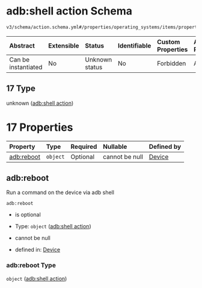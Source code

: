 # adb:shell action Schema

```txt
v3/schema/action.schema.yml#/properties/operating_systems/items/properties/steps/items/properties/actions/items/oneOf/17
```



| Abstract            | Extensible | Status         | Identifiable | Custom Properties | Additional Properties | Access Restrictions | Defined In                                                          |
| :------------------ | :--------- | :------------- | :----------- | :---------------- | :-------------------- | :------------------ | :------------------------------------------------------------------ |
| Can be instantiated | No         | Unknown status | No           | Forbidden         | Allowed               | none                | [device.schema.json*](../device.schema.json "open original schema") |

## 17 Type

unknown ([adb:shell action](device-properties-operating-systems-operating-system-properties-steps-step-properties-group-step-action-oneof-adbshell-action.md))

# 17 Properties

| Property                 | Type     | Required | Nullable       | Defined by                                                                                                                                                                                                                                                                                                             |
| :----------------------- | :------- | :------- | :------------- | :--------------------------------------------------------------------------------------------------------------------------------------------------------------------------------------------------------------------------------------------------------------------------------------------------------------------- |
| [adb:reboot](#adbreboot) | `object` | Optional | cannot be null | [Device](device-properties-operating-systems-operating-system-properties-steps-step-properties-group-step-action-oneof-adbshell-action-properties-adbshell-action.md "v3/schema/action.schema.yml#/properties/operating_systems/items/properties/steps/items/properties/actions/items/oneOf/17/properties/adb:reboot") |

## adb:reboot

Run a command on the device via adb shell

`adb:reboot`

*   is optional

*   Type: `object` ([adb:shell action](device-properties-operating-systems-operating-system-properties-steps-step-properties-group-step-action-oneof-adbshell-action-properties-adbshell-action.md))

*   cannot be null

*   defined in: [Device](device-properties-operating-systems-operating-system-properties-steps-step-properties-group-step-action-oneof-adbshell-action-properties-adbshell-action.md "v3/schema/action.schema.yml#/properties/operating_systems/items/properties/steps/items/properties/actions/items/oneOf/17/properties/adb:reboot")

### adb:reboot Type

`object` ([adb:shell action](device-properties-operating-systems-operating-system-properties-steps-step-properties-group-step-action-oneof-adbshell-action-properties-adbshell-action.md))
